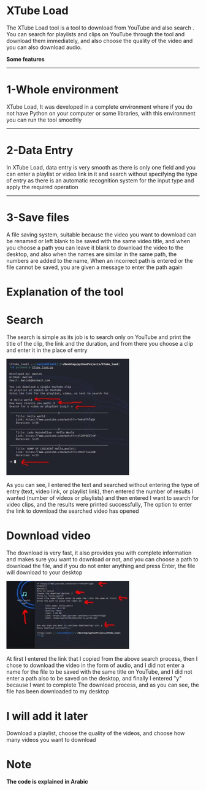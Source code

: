 # XTube Load
The XTube Load tool is a tool to download from YouTube and also search . You can search for playlists and clips on YouTube through the tool and 
download them immediately, and also choose the quality of the video and you can also download audio.

**Some features**
______
# 1-Whole environment
XTube Load, It was developed in a complete environment where if you do not have Python on your computer or some libraries, with this 
environment you can run the tool smoothly
_____
# 2-Data Entry
In XTube Load, data entry is very smooth as there is only one field and you can enter a playlist or video link in it and search without specifying the 
type of entry as there is an automatic recognition system for the input type and apply the required operation

_____
# 3-Save files
A file saving system, suitable because the video you want to download can be renamed or left blank to be saved with the same video title, and when you choose a path you can leave it blank to download the video to the desktop, and also when the names are similar in the same path, the numbers are added to the name,
When an incorrect path is entered or the file cannot be saved, you are given a message to enter the path again

# Explanation of the tool
# **Search**
The search is simple as its job is to search only on YouTube and print the title of the clip, 
the link and the duration, and from there you choose a clip and enter it in the place of entry

![Search_img](./image/Search_img.jpeg)

As you can see, I entered the text and searched without entering the type of entry (text, video link, or playlist link), then entered the number of results I wanted (number of videos or playlists) and then entered I want to search for video clips, and the results were printed successfully, The option to enter the link to download the searched video has opened

# **Download video**
The download is very fast, it also provides you with complete information and makes sure you want to download or not, and you can choose a path to download the file, and if you do not enter anything and press Enter, the file will download to your desktop

![Download_img](./image/Download_video_img.jpeg)

At first I entered the link that I copied from the above search process, then I chose to download the video in the form of audio, and I did not enter a name for the file to be saved with the same  title on YouTube, and I did not enter a path also to be saved on the desktop, and finally I entered "y" because I want to complete The download process, and as you can see, the file has been downloaded to my desktop

# I will add it later
Download a playlist, choose the quality of the videos, and choose how many videos you want to download

# Note
**The code is explained in Arabic**